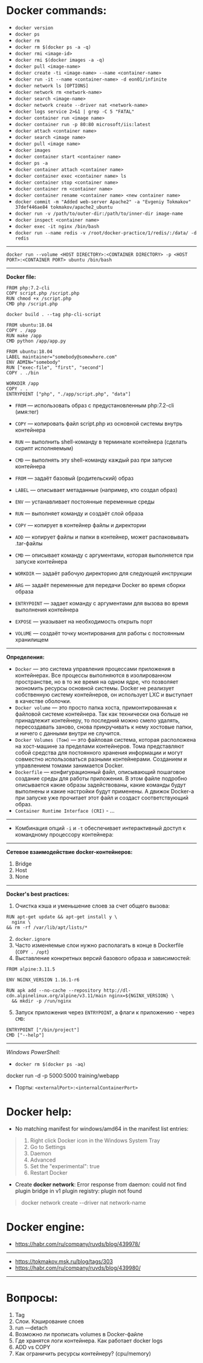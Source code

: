 # Docker commands:
- `docker version`
- `docker ps`
- `docker rm`
- `docker rm $(docker ps -a -q)`
- `docker rmi <image-id>`
- `docker rmi $(docker images -a -q)`
- `docker pull <image-name>`
- `docker create -ti <image-name> --name <container-name>`
- `docker run -it --name <container-name> -d eon01/infinite`
- `docker network ls [OPTIONS]`
- `docker network rm <network-name>`
- `docker search <image-name>`
- `docker network create --driver nat <network-name>`
- `docker logs service 2>&1 | grep -C 5 "FATAL"`
- `docker container run <image name>`
- `docker container run -p 80:80 microsoft/iis:latest`
- `docker attach <container name>`
- `docker search <image name>`
- `docker pull <image name>`
- `docker images`
- `docker container start <container name>`
- `docker ps -a`
- `docker container attach <container name>`
- `docker container exec <container name> ls`
- `docker container stop <container name>`
- `docker container rm <container name>`
- `docker container rename <container name> <new container name>`
- `docker commit -m "Added web-server Apache2" -a "Evgeniy Tokmakov" 37def446ae84 tokmakov/apache2_ubuntu`
- `docker run -v /path/to/outer-dir:/path/to/inner-dir image-name`
- `docker inspect <container name>`
- `docker exec -it nginx /bin/bash`
- `docker run --name redis -v /root/docker-practice/1/redis/:/data/ -d redis`
------------------------------------------------
```
docker run --volume <HOST DIRECTORY>:<CONTAINER DIRECTORY> -p <HOST PORT>:<CONTAINER PORT> ubuntu /bin/bash
```
------------------------------------------------
**Docker file:**

```
FROM php:7.2-cli
COPY script.php /script.php
RUN chmod +x /script.php
CMD php /script.php
```

```
docker build . --tag php-cli-script
```

```
FROM ubuntu:18.04
COPY . /app
RUN make /app
CMD python /app/app.py
```

```
FROM ubuntu:18.04
LABEL maintainer="somebody@somewhere.com"
ENV ADMIN="somebody"
RUN ["exec-file", "first", "second"]
COPY . ./bin

WORKDIR /app
COPY . .
ENTRYPOINT ["php", "./app/script.php", "data"]
```

- `FROM` — использовать образ с предустановленным php:7.2-cli (имя:тег)
- `COPY` — копировать файл script.php из основной системы внутрь контейнера
- `RUN` — выполнить shell-команду в терминале контейнера (сделать скрипт исполняемым)
- `CMD` — выполнять эту shell-команду каждый раз при запуске контейнера

- `FROM` — задаёт базовый (родительский) образ
- `LABEL` — описывает метаданные (например, кто создал образ)
- `ENV` — устанавливает постоянные переменные среды
- `RUN` — выполняет команду и создаёт слой образа
- `COPY` — копирует в контейнер файлы и директории
- `ADD` — копирует файлы и папки в контейнер, может распаковывать .tar-файлы
- `CMD` — описывает команду с аргументами, которая выполняется при запуске контейнера
- `WORKDIR` — задаёт рабочую директорию для следующей инструкции
- `ARG` — задаёт переменные для передачи Docker во время сборки образа
- `ENTRYPOINT` — задает команду с аргументами для вызова во время выполнения контейнера
- `EXPOSE` — указывает на необходимость открыть порт
- `VOLUME` — создаёт точку монтирования для работы с постоянным хранилищем
------------------------------------------------
**Определения:**
- `Docker` — это система управления процессами приложения в контейнерах. Все процессы выполняются в изолированном пространстве, но в то же время на одном ядре, что позволяет экономить ресурсы основной системы. Docker не реализует собственную систему контейнеров, он использует LXC и выступает в качестве оболочки.
- `Docker volume` — это просто папка хоста, примонтированная к файловой системе контейнера. Так как технически она больше не принадлежит контейнеру, то последний можно смело удалять, пересоздавать заново, снова прикручивать к нему хостовые папки, и ничего с данными внутри не случится.
- `Docker Volumes (Том)` — это файловая система, которая расположена на хост-машине за пределами контейнеров. Тома представляют собой средства для постоянного хранения информации и могут совместно использоваться разными контейнерами. Созданием и управлением томами занимается Docker.
- `Dockerfile` — конфигурационный файл, описывающий пошаговое создание среды для работы приложения. В этом файле подробно описывается какие образы задействованы, какие команды будут выполнены и какие настройки будут применены. А движок Docker-а при запуске уже прочитает этот файл и создаст соответствующий образ.
- `Container Runtime Interface (CRI)` - ...
------------------------------------------------
- Комбинация опций `-i` и `-t` обеспечивает интерактивный доступ к командному процессору контейнера:
------------------------------------------------
**Сетевое взаимодействие docker-контейнеров:**
1) Bridge
2) Host
3) None
------------------------------------------------
**Docker's best practices:**

1) Очистка кэша и уменьшение слоев за счет общего вызова:
```
RUN apt-get update && apt-get install y \
  nginx \
&& rm -rf /var/lib/apt/lists/*
```

2) `docker.ignore`
3) Часто изменяемые слои нужно располагать в конце в Dockerfile (`COPY . /opt`)
4) Выставление конкретных версий базового образа и зависимостей:
```
FROM alpine:3.11.5

ENV NGINX_VERSION 1.16.1-r6

RUN apk add --no-cache --repository http://dl-cdn.alpinelinux.org/alpine/v3.11/main nginx=${NGINX_VERSION} \
  && mkdir -p /run/nginx
```
5) Запуск приложения через `ENTRYPOINT`, а флаги к приложению - через `CMD`:
```
ENTRYPOINT ["/bin/project"]
CMD ["--help"]
```
------------------------------------------------
*Windows PowerShell:*
- `docker rm $(docker ps -aq)`

docker run -d -p 5000:5000 training/webapp
- Порты: ```<externalPort>:<internalContainerPort>``` 

# Docker help:
- No matching manifest for windows/amd64 in the manifest list entries:
> 1. Right click Docker icon in the Windows System Tray
> 2. Go to Settings
> 3. Daemon
> 4. Advanced
> 5. Set the "experimental": true
> 6. Restart Docker

- Create **docker network**:
Error response from daemon: could not find plugin bridge in v1 plugin registry: plugin not found

> docker network create --driver nat network-name

# Docker engine:
- https://habr.com/ru/company/ruvds/blog/439978/
------------------------------------------------
- https://tokmakov.msk.ru/blog/tags/303
- https://habr.com/ru/company/ruvds/blog/439980/
------------------------------------------------
# Вопросы:
  
1. Tag
2. Слои. Кэширование слоев
3. run —detach
4. Возможно ли прописать volumes в Docker-файле
5. Где хранятся логи контейнера. Как работает docker logs
6. ADD vs COPY
7. Как ограничить ресурсы контейнеру? (cpu/memory)

